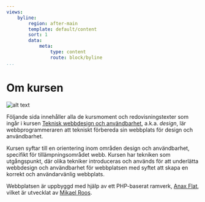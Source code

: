 ```yaml
---
views:
    byline:
        region: after-main
        template: default/content
        sort: 1
        data:
            meta:
                type: content
                route: block/byline
...
```

Om kursen
==============================================

![alt text](/img/about-course.jpg "Design")

Följande sida innehåller alla de kursmoment och redovisningstexter som ingår i kursen [Teknisk webbdesign och användbarhet](http://dbwebb.se/design), a.k.a. *design*, lär webbprogrammeraren att tekniskt förbereda sin webbplats för design och användbarhet.

Kursen syftar till en orientering inom områden design och användbarhet, specifikt för tillämpningsområdet webb. Kursen har tekniken som utgångspunkt, där olika tekniker introduceras och används för att underlätta webbdesign och användbarhet för webbplatsen med syftet att skapa en korrekt och användarvänlig webbplats.

Webbplatsen är uppbyggd med hjälp av ett PHP-baserat ramverk, [Anax Flat](git@github.com:canax/anax-flat.git), vilket är utvecklat av [Mikael Roos](https://mikaelroos.se).